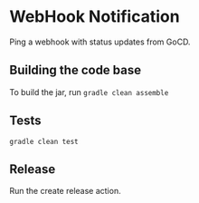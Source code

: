 # WebHook Notification

Ping a webhook with status updates from GoCD.

## Building the code base

To build the jar, run `gradle clean assemble`

## Tests

`gradle clean test`

## Release

Run the create release action.
